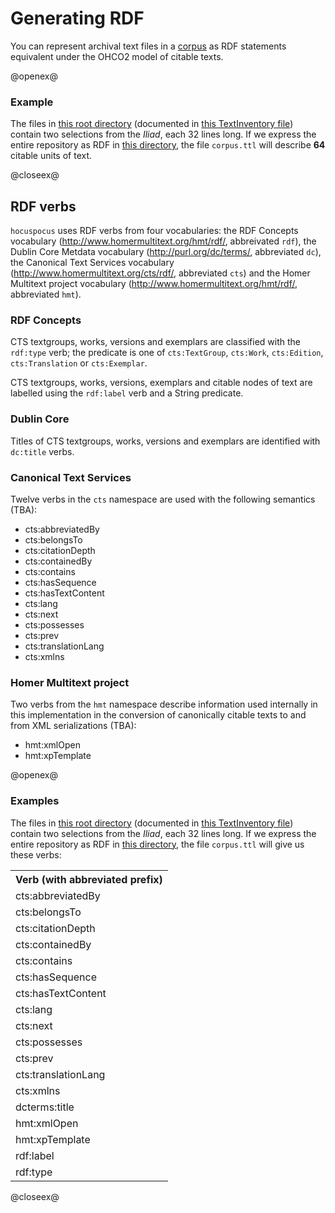 # Generating RDF #

You can represent archival text files in a [corpus](../corpus/Corpus.html) as RDF statements equivalent under the OHCO2 model of citable texts. 



@openex@
### Example ###



The files in <a href="../../../resources/test/data/archive1/xml/" concordion:set="#archive = setHref(#HREF)">this root directory</a> (documented in 
 <a href="../../../resources/test/data/archive1/testinventory.xml" concordion:set="#ti = setHref(#HREF)">this TextInventory file</a>) contain two selections from the *Iliad*, each 32 lines long.   If we express the entire repository as RDF in  <a href="../../../tabulated" concordion:set="#tabdir = setHref(#HREF)">this directory</a>, the file `corpus.ttl` will describe <strong concordion:assertEquals="shouldCountTtlContentLines(#ti,#archive,#tabdir)">64</strong> citable units of text.


@closeex@


## RDF verbs ##


`hocuspocus` uses RDF verbs from four vocabularies:   the RDF Concepts vocabulary (http://www.homermultitext.org/hmt/rdf/, abbreivated `rdf`), the Dublin Core Metdata vocabulary  (http://purl.org/dc/terms/, abbreviated `dc`),  the Canonical Text Services vocabulary (http://www.homermultitext.org/cts/rdf/, abbreviated `cts`) and the Homer Multitext project vocabulary (http://www.homermultitext.org/hmt/rdf/, abbreviated `hmt`).

### RDF Concepts ###

CTS textgroups, works, versions and exemplars are classified with the `rdf:type` verb;  the predicate is one of `cts:TextGroup`, `cts:Work`, `cts:Edition`, `cts:Translation` or `cts:Exemplar`.

CTS textgroups, works, versions, exemplars and citable nodes of text are labelled using  the `rdf:label` verb and a String predicate.

### Dublin Core ###

Titles of CTS textgroups, works, versions and exemplars are identified with `dc:title` verbs.

### Canonical Text Services ###

Twelve verbs in the `cts` namespace are used with the following semantics (TBA):

- cts:abbreviatedBy
- cts:belongsTo
- cts:citationDepth
- cts:containedBy
- cts:contains
- cts:hasSequence
- cts:hasTextContent
- cts:lang
- cts:next
- cts:possesses
- cts:prev
- cts:translationLang
- cts:xmlns


### Homer Multitext project ###



Two verbs from the `hmt` namespace describe information used internally in this implementation in the conversion of canonically citable texts to and from XML serializations (TBA):

- hmt:xmlOpen
- hmt:xpTemplate


@openex@
### Examples ###


The files in <a href="../../../resources/test/data/archive1/xml/" concordion:set="#archive2 = setHref(#HREF)">this root directory</a> (documented in 
 <a href="../../../resources/test/data/archive1/testinventory.xml" concordion:set="#ti2 = setHref(#HREF)">this TextInventory file</a>) contain two selections from the *Iliad*, each 32 lines long.   If we express the entire repository as RDF in  <a href="../../../verbtabs" concordion:set="#tabdir2 = setHref(#HREF)">this directory</a>, the file `corpus.ttl`  will give us these verbs:

 <table concordion:verifyRows="#rdfverb : shouldGetVerbs(#ti2,#archive2,#tabdir2)">
<tr><th concordion:assertEquals="#rdfverb">Verb (with abbreviated prefix)</th></tr>
<tr><td>cts:abbreviatedBy</td></tr>
<tr><td>cts:belongsTo</td></tr>
<tr><td>cts:citationDepth</td></tr>
<tr><td>cts:containedBy</td></tr>
<tr><td>cts:contains</td></tr>
<tr><td>cts:hasSequence</td></tr>
<tr><td>cts:hasTextContent</td></tr>
<tr><td>cts:lang</td></tr>
<tr><td>cts:next</td></tr>
<tr><td>cts:possesses</td></tr>
<tr><td>cts:prev</td></tr>
<tr><td>cts:translationLang</td></tr>
<tr><td>cts:xmlns</td></tr>
<tr><td>dcterms:title</td></tr>
<tr><td>hmt:xmlOpen</td></tr>
<tr><td>hmt:xpTemplate</td></tr>                                                                                                                                                                     
<tr><td>rdf:label</td></tr>
<tr><td>rdf:type</td></tr>
</table>

@closeex@

